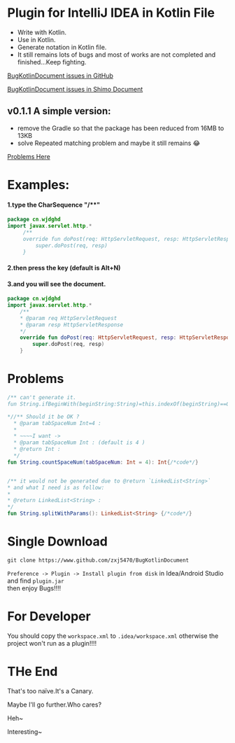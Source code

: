 # Plugin for IntelliJ IDEA in Kotlin File

- Write with Kotlin.
- Use in Kotlin.
- Generate notation in Kotlin file.
- It still remains lots of bugs and most of works are not completed and finished...Keep fighting.

[BugKotlinDocument issues in GitHub](https://github.com/zxj5470/BugKotlinDocument/issues)

[BugKotlinDocument issues in Shimo Document](https://shimo.im/doc/Hgztf6VnEG4eo9vJ)
## v0.1.1 A simple version:
- remove the Gradle so that the package has been reduced from 16MB to 13KB 
- solve Repeated matching problem and maybe it still remains :joy:

[Problems Here](#Problems)

# Examples:
#### 1.type the CharSequence "/**"
```kotlin
package cn.wjdghd
import javax.servlet.http.*
     /**
     override fun doPost(req: HttpServletRequest, resp: HttpServletResponse) {
         super.doPost(req, resp)
     }
```
#### 2.then press the key (default is Alt+N)
#### 3.and you will see the document.
```kotlin
package cn.wjdghd
import javax.servlet.http.*
    /**
    * @param req HttpServletRequest
    * @param resp HttpServletResponse
    */
    override fun doPost(req: HttpServletRequest, resp: HttpServletResponse) {
        super.doPost(req, resp)
    }
```
# <a name="Problems"></a>Problems
```kotlin
/** can't generate it.
fun String.ifBeginWith(beginString:String)=this.indexOf(beginString)==0

*//** Should it be OK ?
  * @param tabSpaceNum Int=4 : 
  * 
  * ~~~~I want ->
  * @param tabSpaceNum Int : (default is 4 ) 
  * @return Int :
  */
fun String.countSpaceNum(tabSpaceNum: Int = 4): Int{/*code*/}


/** it would not be generated due to @return `LinkedList<String>`
* and what I need is as follow:
* 
* @return LinkedList<String> :
*/
fun String.splitWithParams(): LinkedList<String> {/*code*/}

```
# Single Download
```
git clone https://www.github.com/zxj5470/BugKotlinDocument
```
`Preference -> Plugin -> Install plugin from disk` in Idea/Android Studio
and find `plugin.jar`  
then enjoy Bugs!!!!

# For Developer

You should 
copy the `workspace.xml` to 
`.idea/workspace.xml`
otherwise the project won't run as a plugin!!!!

# THe End

That's too naïve.It's a Canary.

Maybe I'll go further.Who cares?

Heh~

Interesting~

